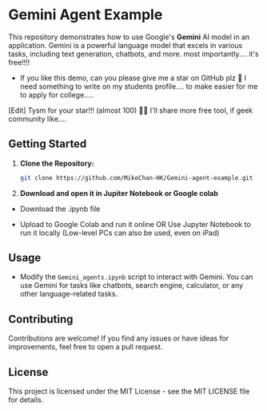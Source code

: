 # Gemini Agent Example

This repository demonstrates how to use Google's **Gemini** AI model in an application. Gemini is a powerful language model that excels in various tasks, including text generation, chatbots, and more. most importantly.... it's free!!!!

- If you like this demo, can you please give me a star on GitHub plz 😬 I need something to write on my students profile.... to make easier for me to apply for college..... 

[Edit] Tysm for your star!!! (almost 100) 🫶🏻 I'll share more free tool, if geek community like....

## Getting Started

1. **Clone the Repository:**
   ```bash
   git clone https://github.com/MikeChan-HK/Gemini-agent-example.git
   ```

2. **Download and open it in Jupiter Notebook or Google colab**
- Download the .ipynb file

- Upload to Google Colab and run it online
  OR
  Use Jupyter Notebook to run it locally
  (Low-level PCs can also be used, even on iPad)

## Usage

- Modify the `Gemini_agents.ipynb` script to interact with Gemini. You can use Gemini for tasks like chatbots, search engine, calculator, or any other language-related tasks.

## Contributing

Contributions are welcome! If you find any issues or have ideas for improvements, feel free to open a pull request.

## License

This project is licensed under the MIT License - see the MIT LICENSE file for details.

